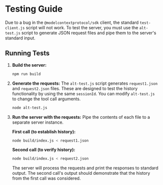 # Testing Guide

Due to a bug in the `@modelcontextprotocol/sdk` client, the standard `test-client.js` script will not work. To test the server, you must use the `alt-test.js` script to generate JSON request files and pipe them to the server's standard input.

## Running Tests

1.  **Build the server:**
    ```bash
    npm run build
    ```
2.  **Generate the requests:**
    The `alt-test.js` script generates `request1.json` and `request2.json` files. These are designed to test the history functionality by using the same `sessionId`. You can modify `alt-test.js` to change the tool call arguments.
    ```bash
    node alt-test.js
    ```
3.  **Run the server with the requests:**
    Pipe the contents of each file to a separate server instance.

    **First call (to establish history):**
    ```bash
    node build/index.js < request1.json
    ```
    **Second call (to verify history):**
    ```bash
    node build/index.js < request2.json
    ```
    The server will process the requests and print the responses to standard output. The second call's output should demonstrate that the history from the first call was considered.
